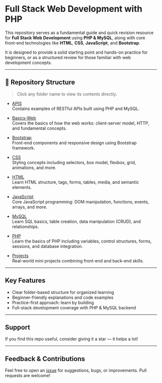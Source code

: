 #  Full Stack Web Development with PHP

This repository serves as a fundamental guide and quick revision resource for **Full Stack Web Development** using **PHP & MySQL**, along with core front-end technologies like **HTML**, **CSS**, **JavaScript**, and **Bootstrap**.

It is designed to provide a solid starting point and hands-on practice for beginners, or as a structured review for those familiar with web development concepts.


---

## 📁 Repository Structure

> Click any folder name to view its contents directly.

- [APIS](./APIS)  
  Contains examples of RESTful APIs built using PHP and MySQL.

- [Basics-Web](./Basics-Web)  
  Covers the basics of how the web works: client-server model, HTTP, and fundamental concepts.

- [Bootstrap](./Bootstrap)  
  Front-end components and responsive design using Bootstrap framework.

- [CSS](./CSS)  
  Styling concepts including selectors, box model, flexbox, grid, animations, and more.

- [HTML](./HTML)  
  Learn HTML structure, tags, forms, tables, media, and semantic elements.

- [JavaScript](./JavaScript)  
  Core JavaScript programming: DOM manipulation, functions, events, arrays, and more.

- [MySQL](./MySQL)  
  Learn SQL basics, table creation, data manipulation (CRUD), and relationships.

- [PHP](./PHP)  
  Learn the basics of PHP including variables, control structures, forms, sessions, and database integration.

- [Projects](./Projects)  
  Real-world mini projects combining front-end and back-end skills.

---

##  Key Features

- Clear folder-based structure for organized learning
- Beginner-friendly explanations and code examples
- Practice-first approach: learn by building
- Full-stack development coverage with PHP & MySQL backend

---

##  Support

If you find this repo useful, consider giving it a  star — it helps a lot!

---

##  Feedback & Contributions

Feel free to open an [issue](https://github.com/x0tiger/FSWD/issues) for suggestions, bugs, or improvements.
Pull requests are welcome!

